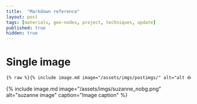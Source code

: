 ```yaml
---
title:  "Markdown reference"
layout: post
tags: [materials, geo-nodes, project, techniques, update]
published: true
hidden: true
---
```


# Single image
```markdown
{% raw %}{% include image.md image="/assets/imgs/postimgs/" alt="alt description" caption="Optional image caption" %}{% endraw %}
```
{% include image.md image="/assets/imgs/suzanne_nobg.png" alt="suzanne image" caption="Image caption" %}
